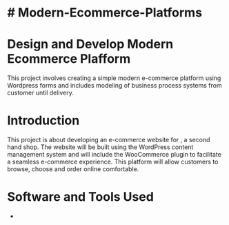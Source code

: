 # # Modern-Ecommerce-Platforms
# Design and Develop Modern Ecommerce Plafform
This project involves creating a simple modern e-commerce platform using Wordpress forms and includes modeling of business process systems from customer until delivery.

# Introduction
This project is about developing an e-commerce website for , a second hand  shop. The website will be built using the WordPress content management system and will include the WooCommerce plugin to facilitate a seamless e-commerce experience. This platform will allow customers to browse, choose and order online comfortable.

# Software and Tools Used
-
